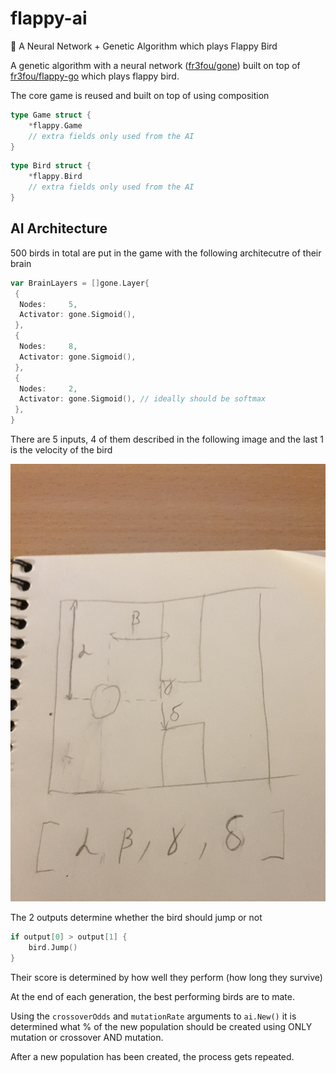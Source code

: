 # flappy-ai

🐥 A Neural Network + Genetic Algorithm which plays Flappy Bird

A genetic algorithm with a neural network ([fr3fou/gone](https://github.com/fr3fou/gone)) built on top of [fr3fou/flappy-go](https://github.com/fr3fou/flappy-go) which plays flappy bird.

The core game is reused and built on top of using composition

```go
type Game struct {
    *flappy.Game
    // extra fields only used from the AI
}
```

```go
type Bird struct {
    *flappy.Bird
    // extra fields only used from the AI
}
```

## AI Architecture

500 birds in total are put in the game with the following architecutre of their brain

```go
var BrainLayers = []gone.Layer{
 {
  Nodes:     5,
  Activator: gone.Sigmoid(),
 },
 {
  Nodes:     8,
  Activator: gone.Sigmoid(),
 },
 {
  Nodes:     2,
  Activator: gone.Sigmoid(), // ideally should be softmax
 },
}
```

There are 5 inputs, 4 of them described in the following image and the last 1 is the velocity of the bird

![vars](vars.jpg)

The 2 outputs determine whether the bird should jump or not

```go
if output[0] > output[1] {
    bird.Jump()
}
```

Their score is determined by how well they perform (how long they survive)

At the end of each generation, the best performing birds are to mate.

Using the `crossoverOdds` and `mutationRate` arguments to `ai.New()` it is determined what % of the new population should be created using ONLY mutation or crossover AND mutation.

After a new population has been created, the process gets repeated.
